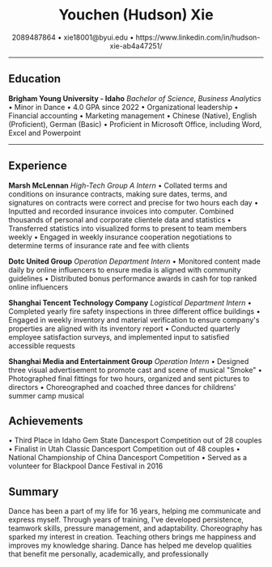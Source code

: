 # <div align="center">Youchen (Hudson) Xie</div>
<div align="center">2089487864 • xie18001@byui.edu • https://www.linkedin.com/in/hudson-xie-ab4a47251/</div>

***

## Education
**Brigham Young University - Idaho**
_Bachelor of Science, Business Analytics_
• Minor in Dance
• 4.0 GPA since 2022
• Organizational leadership
• Financial accounting
• Marketing management
• Chinese (Native), English (Proficient), German (Basic)
• Proficient in Microsoft Office, including Word, Excel and Powerpoint

***

## Experience
**Marsh McLennan**
_High-Tech Group A Intern_
• Collated terms and conditions on insurance contracts, making sure dates, terms, and signatures on contracts were correct and precise
for two hours each day
• Inputted and recorded insurance invoices into computer. Combined thousands of personal and corporate clientele data and statistics
• Transferred statistics into visualized forms to present to team members weekly
• Engaged in weekly insurance cooperation negotiations to determine terms of insurance rate and fee with clients

**Dotc United Group**
_Operation Department Intern_
• Monitored content made daily by online influencers to ensure media is aligned with community guidelines
• Distributed bonus performance awards in cash for top ranked online influencers

**Shanghai Tencent Technology Company**
_Logistical Department Intern_
• Completed yearly fire safety inspections in three different office buildings
• Engaged in weekly inventory and material verification to ensure company's properties are aligned with its inventory report
• Conducted quarterly employee satisfaction surveys, and implemented input to satisfied accessible requests

**Shanghai Media and Entertainment Group**
_Operation Intern_
• Designed three visual advertisement to promote cast and scene of musical "Smoke"
• Photographed final fittings for two hours, organized and sent pictures to directors
• Choreographed and coached three dances for childrens' summer camp musical

## Achievements
• Third Place in Idaho Gem State Dancesport Competition out of 28 couples
• Finalist in Utah Classic Dancesport Competition out of 48 couples
• National Championship of China Dancesport Competition
• Served as a volunteer for Blackpool Dance Festival in 2016

## Summary
Dance has been a part of my life for 16 years, helping me communicate and express myself. Through years of training, I've developed
persistence, teamwork skills, pressure management, and adaptability. Choreography has sparked my interest in creation. Teaching others
brings me happiness and improves my knowledge sharing. Dance has helped me develop qualities that benefit me personally, academically, and
professionally
